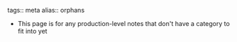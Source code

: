 tags:: meta
alias:: orphans

- This page is for any production-level notes that don't have a category to fit into yet